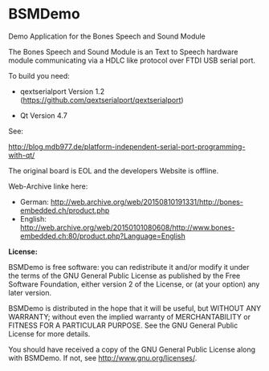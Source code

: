 BSMDemo
=======

Demo Application for the Bones Speech and Sound Module

The Bones Speech and Sound Module is an Text to Speech hardware module communicating via a HDLC like protocol over FTDI USB serial port.

To build you need:

- qextserialport Version 1.2 (https://github.com/qextserialport/qextserialport)

- Qt Version 4.7 

See:

http://blog.mdb977.de/platform-independent-serial-port-programming-with-qt/
 
The original board is EOL and the developers Website is offline.
 
Web-Archive linke here:

- German:  http://web.archive.org/web/20150810191331/http://bones-embedded.ch/product.php
- English: http://web.archive.org/web/20150101080608/http://www.bones-embedded.ch:80/product.php?Language=English


**License:**

BSMDemo is free software: you can redistribute it and/or modify it under the terms of the GNU General Public License as published by the Free Software Foundation, either version 2 of the License, or (at your option) any later version.

BSMDemo is distributed in the hope that it will be useful, but WITHOUT ANY WARRANTY; without even the implied warranty of MERCHANTABILITY or FITNESS FOR A PARTICULAR PURPOSE.  See the GNU General Public License for more details.

You should have received a copy of the GNU General Public License along with BSMDemo. If not, see <http://www.gnu.org/licenses/>.
